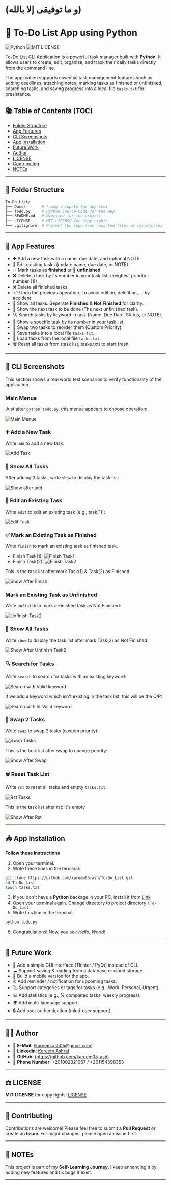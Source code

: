 # (و ما توفيقى إلا بالله)
# 🧠 To-Do List App using Python 
![Python](https://img.shields.io/badge/python-3.8+-blue.svg) ![MIT LICENSE](https://img.shields.io/badge/license-MIT-green.svg) 

To-Do List CLI Application is a powerful task manager built with **Python**. It allows users to create, edit, organize, and track their daily tasks directly from the command line.         

The application supports essential task management features such as adding deadlines, attaching notes, marking tasks as finished or unfinished, searching tasks, and saving progress into a local file `tasks.txt` for presistance. 

## 📚 Table of Contents (TOC)

- [Folder Structure](#-folder-structure)
- [App Features](#-app-features)
- [CLI Screenshots](#-cli-screenshots)
- [App Installation](#-app-installation)
- [Future Work](#-future-work)
- [Author](#-author)
- [LICENSE](#-license)
- [Contributing](#-contributing)
- [NOTEs](#-notes)

---         

## 📁 Folder Structure

``` bash
To-Do_List/
├── Docs/       # *.png snippets for app test
├── todo.py     # Python Source Code for the App
├── README.md   # Overview for the project
├── LICENSE     # MIT LICENSE for copy rights
└── .gitignore  # Protect the repo from unwanted files or directories
```
---         

## 🚀 App Features

- ➕ Add a new task with a name, due date, and optional NOTE.       
- 📝 Edit existing tasks (update name, due date, or NOTE).
- ✅ Mark tasks as **finished** or 🔄 **unfinished**.
- ❌ Delete a task by its number in your task list. (heighest priority : number (1))
- ❌ Delete all finished tasks
- ↩️ Undo the previous operation. To avoid edition, deletition, ... by accident
- 👀 Show all tasks. Seperate **Finished** & **Not Finished** for clarity.
- 👀 Show the next task to be done (The next unfinished task).
- 🔍 Search tasks by keyword in task (Name, Due Date, Status, or NOTE).
- 🔢 Show a specific task by its number in your task list.
- 🔀 Swap two tasks to reorder them (Custom Priority).
- 💾 Save tasks into a local file `tasks.txt`.
- 📂 Load tasks from the local file `tasks.txt`.
- 🗑 Reset all tasks from (task list, tasks.txt) to start fresh.

---         

## 📸 CLI Screenshots

This section shows a real world test scenarios to verify functionality of the application.   

### Main Menue
Just after `python todo.py`, this menue appears to choose operation: 
  
![Main Menue](./Docs/main_menue.png)

### ➕ Add a New Task
Write `add` to add a new task. 

![Add Task](./Docs/add_task.png)

### 👀 Show All Tasks
After adding 3 tasks, write `show` to display the task list:

![Show after add](./Docs/show_after_add3.png)

### 📝 Edit an Existing Task
Write `edit` to edit an existing task (e.g., task(1)):

![Edit Task](./Docs/edit_task.png)

### ✅ Mark an Existing Task as Finished
Write `finish` to mark an existing task as finished task.
- Finish Task(1): 
![Finish Task1](./Docs/finish_task1.png)
- Finish Task(2): 
![Finish Task2](./Docs/finish_task2.png)

This is the task list after mark Task(1) & Task(2) as Finished:

![Show After Finish](./Docs/show_after_finish.png)

### Mark an Existing Task as Unfinished
Write `unfinish` to mark a Finished task as Not Finished: 

![Unfinish Task2](./Docs/unfinish_task2.png)

### 👀 Show All Tasks
Write `show` to display the task list after mark Task(2) as Not Finished:

![Show After Unfinish Task2](./Docs/show_after_unfinish_task2.png)

### 🔍 Search for Tasks
Write `search` to search for tasks with an existing keyword: 

![Search with Valid keyword](./Docs/valid_search.png)

If we add a keyword which isn't existing in the task list, this will be the O/P:

![Search with In-Valid keyword](./Docs/invalid_search.png)

### 🔀 Swap 2 Tasks
Write `swap` to swap 2 tasks (custom priority): 

![Swap Tasks](./Docs/swap.png)

This is the task list after swap to change priority: 

![Show After Swap](./Docs/show_after_swap.png)

### 🗑 Reset Task List
Write `rst` to reset all tasks and empty `tasks.txt`: 

![Rst Tasks](./Docs/rst.png)

This is the task list after rst: it's empty

![Show After Rst](./Docs/show_after_rst.png)

---         

## 📥 App Installation

**Follow these instructions** 

1. Open your terminal. 
2. Write these lines in the terminal: 
```bash
git clone https://github.com/kareem05-ash/To-Do_List.git
cd To-Do_List
touch tasks.txt
```
3. If you don't have a **Python** backage in your PC, install it from [Link](https://www.python.org/downloads/)
4. Open your terminal again. Change directory to project directory `\To-Do_List`
5. Write this line in the terminal: 
```bash
python todo.py
```
6. Congratulations! Now, you see *Hello, World!*.

---     

## 🔮 Future Work

- 🎨 Add a simple GUI interface (Tkinter / PyQt) instead of CLI. 
- ☁ Support saving & loading from a database or cloud storage.
- 📱 Build a mobile version for the app.
- ⏰ Add reminder / notification for upcoming tasks.
- 🏷 Support categories or tags for tasks (e.g., Work, Personal, Urgent).
- 📊 Add statistics (e.g., % completed tasks, weekly progress). 
- 🌍 Add multi-language support. 
- 🔒 Add user authentication (mluti-user support).

---     

## 👨‍💻 Author

- 📧 **E-Mail**: (kareem.ash05@gmail.com)      
- 🔗 **Linkedin**: [Kareem Ashraf](www.linkedin.com/in/kareem-ashraf-9aba48348)       
- 🔗 **GitHub**: (https://github.com/kareem05-ash)
- 🔗 **Phone Number**: +201002321067 / +201154398353       

---  

## ⚖ LICENSE

**MIT LICENSE** for copy rights: [LICENSE](./LICENSE)

---         

## 🤝 Contributing

Contributions are welcome! Please feel free to submit a **Pull Request** or create an **Issue**. For major changes, please open an issue first.

---     

## 📌 NOTEs

This project is part of my **Self-Learning Journey**. I keep enhancing it by adding new features and fix bugs if exist.

---     